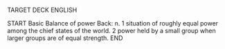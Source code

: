 TARGET DECK
ENGLISH

START
Basic
Balance of power
Back: n. 1 situation of roughly equal power among the chief states of the world. 2 power held by a small group when larger groups are of equal strength.
END

